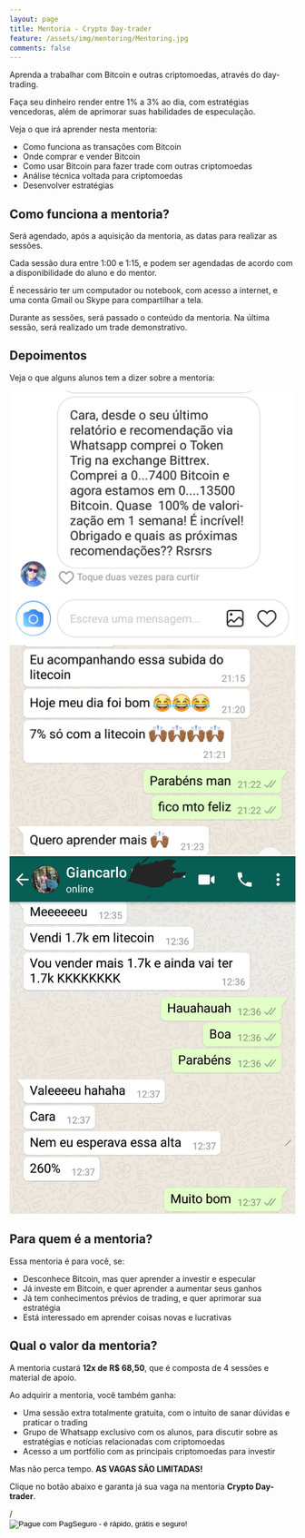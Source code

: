 ```yaml
---
layout: page
title: Mentoria - Crypto Day-trader
feature: /assets/img/mentoring/Mentoring.jpg
comments: false
---
```


Aprenda a trabalhar com Bitcoin e outras criptomoedas, através do day-trading.

Faça seu dinheiro render entre 1% a 3% ao dia, com estratégias vencedoras, além de aprimorar suas habilidades de especulação.

Veja o que irá aprender nesta mentoria:

* Como funciona as transações com Bitcoin
* Onde comprar e vender Bitcoin
* Como usar Bitcoin para fazer trade com outras criptomoedas
* Análise técnica voltada para criptomoedas
* Desenvolver estratégias

## Como funciona a mentoria?

Será agendado, após a aquisição da mentoria, as datas para realizar as sessões.

Cada sessão dura entre 1:00 e 1:15, e podem ser agendadas de acordo com a disponibilidade do aluno e do mentor.

É necessário ter um computador ou notebook, com acesso a internet, e uma conta Gmail ou Skype para compartilhar a tela.

Durante as sessões, será passado o conteúdo da mentoria. Na última sessão, será realizado um trade demonstrativo.

## Depoimentos

Veja o que alguns alunos tem a dizer sobre a mentoria:

![Depoimento 01](/assets/img/mentoring/depoimento01.png)
<br>
![Depoimento 02](/assets/img/mentoring/depoimento02.png)
<br>
![Depoimento 03](/assets/img/mentoring/depoimento03.jpg)

## Para quem é a mentoria?

Essa mentoria é para você, se:


* Desconhece Bitcoin, mas quer aprender a investir e especular
* Já investe em Bitcoin, e quer aprender a aumentar seus ganhos
* Já tem conhecimentos prévios de trading, e quer aprimorar sua estratégia
* Está interessado em aprender coisas novas e lucrativas

## Qual o valor da mentoria?

A mentoria custará **12x de R$ 68,50**, que é composta de 4 sessões e material de apoio.

Ao adquirir a mentoria, você também ganha:

* Uma sessão extra totalmente gratuita, com o intuito de sanar dúvidas e praticar o trading
* Grupo de Whatsapp exclusivo com os alunos, para discutir sobre as estratégias e notícias relacionadas com criptomoedas
* Acesso a um portfólio com as principais criptomoedas para investir

Mas não perca tempo. **AS VAGAS SÃO LIMITADAS!**

Clique no botão abaixo e garanta já sua vaga na mentoria **Crypto Day-trader**.

<!-- INICIO FORMULARIO BOTAO PAGSEGURO -->/
<form action="https://pagseguro.uol.com.br/checkout/v2/payment.html" method="post" onsubmit="PagSeguroLightbox(this); return false;">
<!-- NÃO EDITE OS COMANDOS DAS LINHAS ABAIXO -->
<input type="hidden" name="code" value="1FC076741010061224B6BF9A2DBCC872" />
<input type="hidden" name="iot" value="button" />
<input type="image" src="https://stc.pagseguro.uol.com.br/public/img/botoes/pagamentos/209x48-comprar-preto-assina.gif" name="submit" alt="Pague com PagSeguro - é rápido, grátis e seguro!" />
</form>
<script type="text/javascript" src="https://stc.pagseguro.uol.com.br/pagseguro/api/v2/checkout/pagseguro.lightbox.js"></script>
<!-- FINAL FORMULARIO BOTAO PAGSEGURO -->